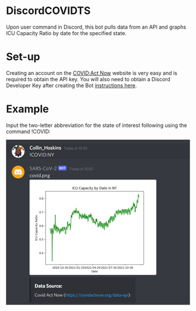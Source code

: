 # DiscordCOVIDTS
Upon user command in Discord, this bot pulls data from an API and graphs ICU Capacity Ratio by date for the specified state.

# Set-up

Creating an account on the [COVID:Act Now](https://covidactnow.org/?s=28181703) website is very easy and is required to obtain the API key. 
You will also need to obtain a Discord Developer Key after creating the Bot [instructions here](https://discordpy.readthedocs.io/en/stable/discord.html).

# Example

Input the two-letter abbreviation for the state of interest following using the command !COVID:

![Image](https://raw.githubusercontent.com/Glucosquidic/DiscordCOVIDTS/main/TEMP.PNG)



